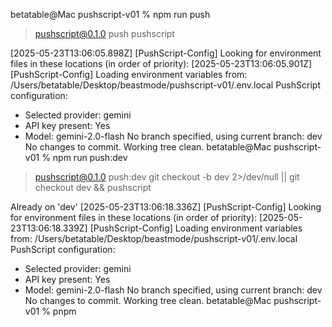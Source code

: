 betatable@Mac pushscript-v01 % npm run push

> pushscript@0.1.0 push
> pushscript

[2025-05-23T13:06:05.898Z] [PushScript-Config] Looking for environment files in these locations (in order of priority):
[2025-05-23T13:06:05.901Z] [PushScript-Config] Loading environment variables from: /Users/betatable/Desktop/beastmode/pushscript-v01/.env.local
PushScript configuration:
- Selected provider: gemini
- API key present: Yes
- Model: gemini-2.0-flash
No branch specified, using current branch: dev
No changes to commit. Working tree clean.
betatable@Mac pushscript-v01 % npm run push:dev

> pushscript@0.1.0 push:dev
> git checkout -b dev 2>/dev/null || git checkout dev && pushscript

Already on 'dev'
[2025-05-23T13:06:18.336Z] [PushScript-Config] Looking for environment files in these locations (in order of priority):
[2025-05-23T13:06:18.339Z] [PushScript-Config] Loading environment variables from: /Users/betatable/Desktop/beastmode/pushscript-v01/.env.local
PushScript configuration:
- Selected provider: gemini
- API key present: Yes
- Model: gemini-2.0-flash
No branch specified, using current branch: dev
No changes to commit. Working tree clean.
betatable@Mac pushscript-v01 % pnpm 
